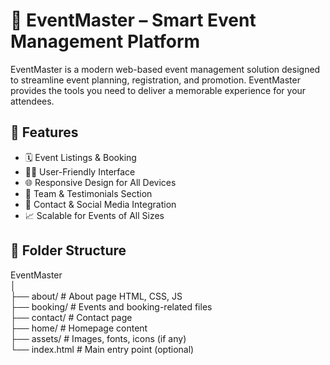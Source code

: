 # 🎉 EventMaster – Smart Event Management Platform

EventMaster is a modern web-based event management solution designed to streamline event planning, registration, and promotion.
EventMaster provides the tools you need to deliver a memorable experience for your attendees.

## 🚀 Features

- 🗓️ Event Listings & Booking
- 🙋‍♂️ User-Friendly Interface
- 🌐 Responsive Design for All Devices
- 👥 Team & Testimonials Section
- 💬 Contact & Social Media Integration
- 📈 Scalable for Events of All Sizes


## 📁 Folder Structure
EventMaster
<br>
│
<br>
├── about/ # About page HTML, CSS, JS
<br>
├── booking/ # Events and booking-related files
<br>
├── contact/ # Contact page
<br>
├── home/ # Homepage content
<br>
├── assets/ # Images, fonts, icons (if any)
<br>
└── index.html # Main entry point (optional)
<br>                   

